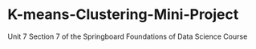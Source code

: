 # K-means-Clustering-Mini-Project
Unit 7 Section 7 of the Springboard Foundations of Data Science Course
